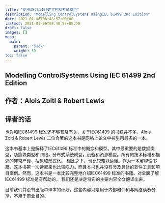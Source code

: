 ```yaml
---
title: "使用IEC61499建立控制系统模型"
description: "Modelling ControlSystems UsingIEC 61499 2nd Edition"
date: 2021-01-06T08:48:57+00:00
lastmod: 2021-01-06T08:48:57+00:00
draft: false
images: []
menu:
  main:
    parent: "book"
    weight: 30
toc: false
---
```


## Modelling ControlSystems Using IEC 61499 2nd Edition

## 作者：Alois Zoitl & Robert Lewis

## 译者的话

也许和IEC61499 标准还不够普及有关，关于IEC61499 的书籍并不多，Alois Zoitl & Robert Lewis 二位合著的这本书是网络上论文中被引用最多的一本。

这本书基本上是解释了IEC61499 标准中的概念和模型。其中最重要的是数据类型，功能块类型和网络，分布式系统模型，设备和资源模型。所有的技术标准都描述的非常严谨，抽象和形式化。 相比之下，也比较难以读懂。作为一本解释性书籍，这本书第一次读起来也比较吃力。而且本书也并没有涉及具体的软件工具和项目案例。然而，这本书是一本比较完整地介绍IEC61499 标准的书籍。对全面了解IEC61499 标准是有帮助的。 我们还是决定将它的主要内容全文翻译出来。

目前我们并没有出版中译本的计划，这些内容只是用于内部培训和与网络读者分享，不用于商业目的。